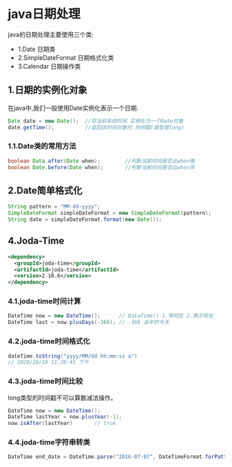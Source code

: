 # java日期处理
java的日期处理主要使用三个类:<br>
- 1.Date 日期类
- 2.SimpleDateFormat 日期格式化类
- 3.Calendar 日期操作类

## 1.日期的实例化对象
在java中,我们一般使用Date实例化表示一个日期.<br>
```java
Date date = new Date();  //将当前系统时间 实例化为一个Date对象
date.getTime();          //返回该时间对象的 时间戳(类型是long)
```

### 1.1.Date类的常用方法
```java
boolean Data.after(Date when);        //判断当前时间是否比when晚
boolean Date.before(Date when);       //判断当前时间是否比when早
```

## 2.Date简单格式化
```java
String pattern = "MM-dd-yyyy";
SimpleDateFormat simpleDateFormat = new SimpleDateFormat(pattern);
String date = simpleDateFormat.format(new Date());
```

## 4.Joda-Time

```xml
<dependency>
  <groupId>joda-time</groupId>
  <artifactId>joda-time</artifactId>
  <version>2.10.6</version>
</dependency>
```

### 4.1.joda-time时间计算
```java
DateTime now = new DateTime();      // DataTime() 1.带时区 2.表示现在
DateTime last = now.plusDays(-366); // -366 去年的今天
```

### 4.2.joda-time时间格式化
```java
dateTime.toString("yyyy/MM/dd hh:mm:ss a")
// 2020/28/19 11:28:41 下午
```

### 4.3.joda-time时间比较
long类型的时间戳不可以算数减法操作。
```java
DateTime now = new DateTime();
DateTime lastYear = now.plusYear(-1);
now.isAfter(lastYear)       // true
```

### 4.4.joda-time字符串转类
```java
DateTime end_date = DateTime.parse("2016-07-07", DateTimeFormat.forPattern("yyyy-MM-dd HH:mm:ss"));
```